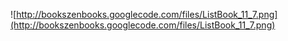 ![http://bookszenbooks.googlecode.com/files/ListBook_11_7.png](http://bookszenbooks.googlecode.com/files/ListBook_11_7.png)